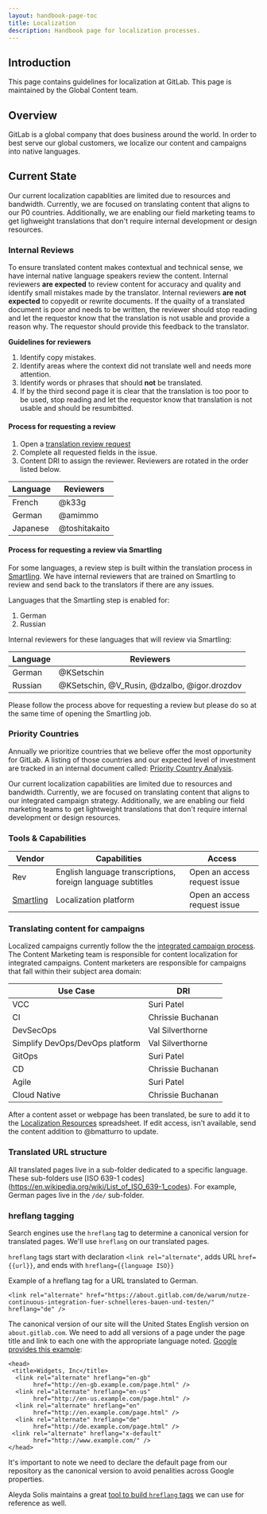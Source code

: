 ```yaml
---
layout: handbook-page-toc
title: Localization
description: Handbook page for localization processes.
---
```


## Introduction

This page contains guidelines for localization at GitLab. This page is maintained by the Global Content team.

## Overview

GitLab is a global company that does business around the world. In order to best serve our global customers, we localize our content and campaigns into native languages.

## Current State

Our current localization capablities are limited due to resources and bandwidth. Currently, we are focused on translating content that aligns to our P0 countries. Additionally, we are enabling our field marketing teams to get lighweight translations that don't require internal development or design resources.

### Internal Reviews

To ensure translated content makes contextual and technical sense, we have internal native language speakers review the content. Internal reviewers **are expected** to review content for accuracy and quality and identify small mistakes made by the translator. Internal reviewers **are not expected** to copyedit or rewrite documents. If the quailty of a translated document is poor and needs to be written, the reviewer should stop reading and let the requestor know that the translation is not usable and provide a reason why. The requestor should provide this feedback to the translator.

**Guidelines for reviewers**

1. Identify copy mistakes.
1. Identify areas where the context did not translate well and needs more attention.
1. Identify words or phrases that should **not** be translated.
1. If by the third second page it is clear that the translation is too poor to be used, stop reading and let the requestor know that translation is not usable and should be resumbitted.

#### Process for requesting a review

1. Open a [translation review request](https://gitlab.com/gitlab-com/marketing/growth-marketing/global-content/content-marketing/-/issues/new?issue%5Bassignee_id%5D=&issue%5Bmilestone_id%5D=#)
1. Complete all requested fields in the issue.
1. Content DRI to assign the reviewer. Reviewers are rotated in the order listed below.

| Language | Reviewers |
| -------- | --------- |
| French | @k33g |
| German | @amimmo |
| Japanese | @toshitakaito |

#### Process for requesting a review via Smartling

For some languages, a review step is built within the translation process in [Smartling](/handbook/marketing/marketing-operations/smartling). We have internal reviewers that are trained on Smartling to review and send back to the translators if there are any issues. 

Languages that the Smartling step is enabled for:

1. German
1. Russian

Internal reviewers for these languages that will review via Smartling:

| Language | Reviewers |
| -------- | --------- |
| German | @KSetschin |
| Russian | @KSetschin, @V_Rusin, @dzalbo, @igor.drozdov |

Please follow the process above for requesting a review but please do so at the same time of opening the Smartling job. 

### Priority Countries

Annually we prioritize countries that we believe offer the most opportunity for GitLab. A listing of those countries and our expected level of investment are tracked in an internal document called: [Priority Country Analysis](https://docs.google.com/spreadsheets/d/1eRrtRPdNSQjtvDrEvPJ_klfqKAatnLIzDjvShXhnSr8/edit?usp=sharing). 

Our current localization capabilities are limited due to resources and bandwidth. Currently, we are focused on translating content that aligns to our integrated campaign strategy. Additionally, we are enabling our field marketing teams to get lightweight translations that don't require internal development or design resources.

### Tools & Capabilities

| Vendor | Capabilities | Access |
| ------ | ------------ | ------ |
| Rev | English language transcriptions, foreign language subtitles | Open an access request issue |
| [Smartling](/handbook/marketing/marketing-operations/smartling) | Localization platform | Open an access request issue |

### Translating content for campaigns

Localized campaigns currently follow the the [integrated campaign process](/handbook/marketing/campaigns/#campaign-planning). The Content Marketing team is responsible for content localization for integrated campaigns. Content marketers are responsible for campaigns that fall within their subject area domain:

| Use Case | DRI |
| -------- | --- |
| VCC | Suri Patel |
| CI | Chrissie Buchanan |
| DevSecOps | Val Silverthorne |
| Simplify DevOps/DevOps platform | Val Silverthorne |
| GitOps | Suri Patel |
| CD | Chrissie Buchanan |
| Agile | Suri Patel |
| Cloud Native | Chrissie Buchanan |

After a content asset or webpage has been translated, be sure to add it to the [Localization Resources](https://docs.google.com/spreadsheets/d/1NK_0Lr0gA0kstkzHwtWx8m4n-UwOWWpK3Dbn4SjLu8I/edit?usp=sharing) spreadsheet. If edit access, isn't available, send the content addition to @bmatturro to update.

### Translated URL structure

All translated pages live in a sub-folder dedicated to a specific language. These sub-folders use [ISO 639-1 codes] (https://en.wikipedia.org/wiki/List_of_ISO_639-1_codes). For example, German pages live in the `/de/` sub-folder.

### hreflang tagging

Search engines use the `hreflang` tag to determine a canonical version for translated pages. We'll use `hreflang` on our translated pages.

`hreflang` tags start with declaration `<link rel="alternate"`, adds URL `href={{url}}`, and ends with `hreflang={{language ISO}}`

Example of a hreflang tag for a URL translated to German.

`<link rel="alternate" href="https://about.gitlab.com/de/warum/nutze-continuous-integration-fuer-schnelleres-bauen-und-testen/" hreflang="de" />`

The canonical version of our site will the United States English version on `about.gitlab.com`. We need to add all versions of a page under the page title and link to each one with the appropriate language noted. [Google provides this example](https://developers.google.com/search/docs/advanced/crawling/localized-versions?visit_id=637504000817145606-3833240924&rd=1):

```
<head>
 <title>Widgets, Inc</title>
  <link rel="alternate" hreflang="en-gb"
       href="http://en-gb.example.com/page.html" />
  <link rel="alternate" hreflang="en-us"
       href="http://en-us.example.com/page.html" />
  <link rel="alternate" hreflang="en"
       href="http://en.example.com/page.html" />
  <link rel="alternate" hreflang="de"
       href="http://de.example.com/page.html" />
 <link rel="alternate" hreflang="x-default"
       href="http://www.example.com/" />
</head>
```

It's important to note we need to declare the default page from our repository as the canonical version to avoid penalities across Google properties.

Aleyda Solis maintains a great [tool to build `hreflang` tags](https://www.aleydasolis.com/english/international-seo-tools/hreflang-tags-generator/) we can use for reference as well.
